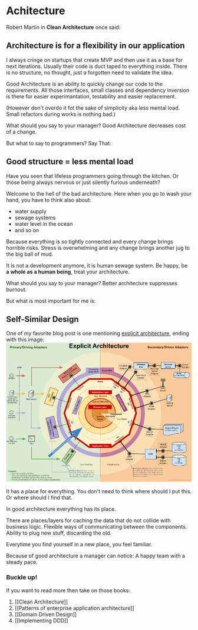 ---
---

# Achitecture

Robert Martin in **Clean Architecture** once said:

## Architecture is for a flexibility in our application

I always cringe on startups that create MVP and then use it as a base for next iterations.
Usually their code is duct taped to everything inside.
There is no structure, no thought, just a forgotten need to validate the idea.

Good Architecture is an ability to quickly change our code to the requirements.
All those interfaces, small classes and dependency inversion is there 
for easier experimantation, testability and easier replacement.

(However don't overdo it fot the sake of simplicity aka less mental load.
Small refactors during works is nothing bad.)

What should you say to your manager?
Good Architecture decreases cost of a change.

But what to say to programmers? Say That:

## Good structure = less mental load

Have you seen that lifeless programmers going through the kitchen.
Or those being always nervous or just silently furious underneath?

Welcome to the hell of the bad architecture.
Here when you go to wash your hand, you have to think also about:
- water supply
- sewage systems
- water level in the ocean
- and so on

Because everything is so tightly connected and every change brings horrible risks.
Stress is overwhelming and any change brings another jug to the big ball of mud.

It is not a development anymore, it is human sewage system.
Be happy, be **a whole as a human being**, treat your architecture.

What should you say to your manager?
Better architecture suppresses burnout.

But what is most important for me is:

## Self-Similar Design
One of my favorite blog post is one mentioning [explicit architecture](https://herbertograca.com/2017/11/16/explicit-architecture-01-ddd-hexagonal-onion-clean-cqrs-how-i-put-it-all-together/), 
ending with this image:
![Explicit Architecture](../assets/ExplicitArchitecture.png)

It has a place for everything.
You don't need to think where should I put this.
Or where should I find that.

In good architecture everything has its place.

There are places/layers for caching the data that do not collide with business logic.
Flexible ways of communicating between the components.
Ability to plug new stuff, discarding the old.

Everytime you find yourself in a new place, you feel familiar.

Because of good architecture a manager can notice:
A happy team with a steady pace.

### Buckle up!

If you want to read more then take on those books:
1. [[Clean Architecture]]
2. [[Patterns of enterprise application architecture]]
3. [[Domain Driven Design]]
4. [[Implementing DDD]]